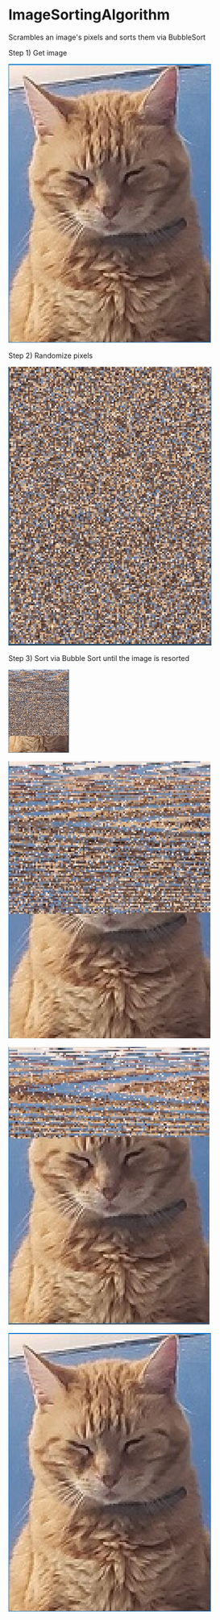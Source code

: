 # ImageSortingAlgorithm
Scrambles an image's pixels and sorts them via BubbleSort


Step 1) Get image

![](SortingVisualizer/resources/images/images/elmur_4.jpg)


Step 2) Randomize pixels

![](SortingVisualizer/resources/images/elmur_randomized.JPG)


Step 3) Sort via Bubble Sort until the image is resorted

![](SortingVisualizer/resources/images/elmur_1.JPG)


![](SortingVisualizer/resources/images/elmur_2.JPG)


![](SortingVisualizer/resources/images/elmur_3.JPG)


![](SortingVisualizer/resources/images/images/elmur_4.jpg)
